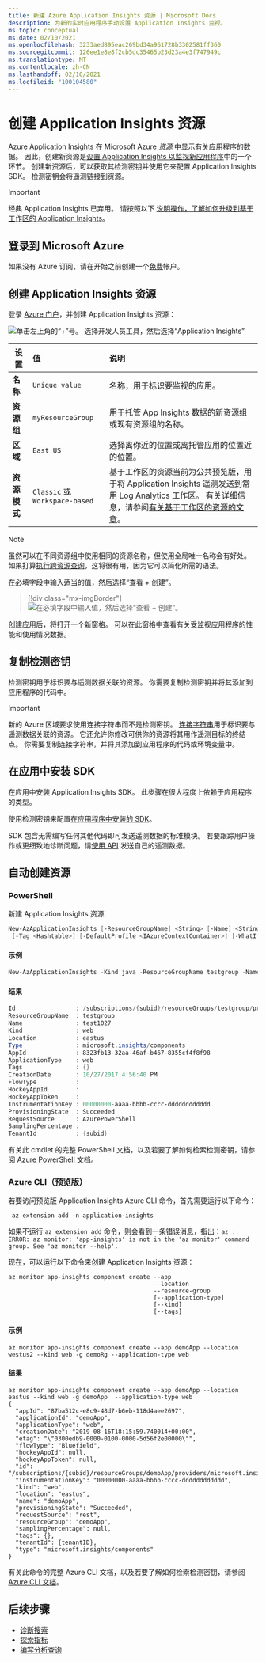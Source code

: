 ```yaml
---
title: 新建 Azure Application Insights 资源 | Microsoft Docs
description: 为新的实时应用程序手动设置 Application Insights 监视。
ms.topic: conceptual
ms.date: 02/10/2021
ms.openlocfilehash: 3233aed895eac269bd34a961728b3302581ff360
ms.sourcegitcommit: 126ee1e8e8f2cb5dc35465b23d23a4e3f747949c
ms.translationtype: MT
ms.contentlocale: zh-CN
ms.lasthandoff: 02/10/2021
ms.locfileid: "100104580"
---
```

# <a name="create-an-application-insights-resource"></a>创建 Application Insights 资源

Azure Application Insights 在 Microsoft Azure *资源* 中显示有关应用程序的数据。 因此，创建新资源是[设置 Application Insights 以监视新应用程序][start]中的一个环节。 创建新资源后，可以获取其检测密钥并使用它来配置 Application Insights SDK。 检测密钥会将遥测链接到资源。

> [!IMPORTANT]
> 经典 Application Insights 已弃用。 请按照以下 [说明操作，了解如何升级到基于工作区的 Application Insights](convert-classic-resource.md)。

## <a name="sign-in-to-microsoft-azure"></a>登录到 Microsoft Azure

如果没有 Azure 订阅，请在开始之前创建一个[免费](https://azure.microsoft.com/free/)帐户。

## <a name="create-an-application-insights-resource"></a>创建 Application Insights 资源

登录 [Azure 门户](https://portal.azure.com)，并创建 Application Insights 资源：

![单击左上角的“+”号。 选择开发人员工具，然后选择“Application Insights”](./media/create-new-resource/new-app-insights.png)

   | 设置        |  值           | 说明  |
   | ------------- |:-------------|:-----|
   | **名称**      | `Unique value` | 名称，用于标识要监视的应用。 |
   | **资源组**     | `myResourceGroup`      | 用于托管 App Insights 数据的新资源组或现有资源组的名称。 |
   | **区域** | `East US` | 选择离你近的位置或离托管应用的位置近的位置。 |
   | **资源模式** | `Classic` 或 `Workspace-based` | 基于工作区的资源当前为公共预览版，用于将 Application Insights 遥测发送到常用 Log Analytics 工作区。 有关详细信息，请参阅[有关基于工作区的资源的文章](create-workspace-resource.md)。

> [!NOTE]
> 虽然可以在不同资源组中使用相同的资源名称，但使用全局唯一名称会有好处。 如果打算[执行跨资源查询](../log-query/cross-workspace-query.md#identifying-an-application)，这将很有用，因为它可以简化所需的语法。

在必填字段中输入适当的值，然后选择“查看 + 创建”。

> [!div class="mx-imgBorder"]
> ![在必填字段中输入值，然后选择“查看 + 创建”。](./media/create-new-resource/review-create.png)

创建应用后，将打开一个新窗格。 可以在此窗格中查看有关受监视应用程序的性能和使用情况数据。 

## <a name="copy-the-instrumentation-key"></a>复制检测密钥

检测密钥用于标识要与遥测数据关联的资源。 你需要复制检测密钥并将其添加到应用程序的代码中。

> [!IMPORTANT]
> 新的 Azure 区域要求使用连接字符串而不是检测密钥。 [连接字符串](./sdk-connection-string.md?tabs=net)用于标识要与遥测数据关联的资源。 它还允许你修改可供你的资源将其用作遥测目标的终结点。 你需要复制连接字符串，并将其添加到应用程序的代码或环境变量中。

## <a name="install-the-sdk-in-your-app"></a>在应用中安装 SDK

在应用中安装 Application Insights SDK。 此步骤在很大程度上依赖于应用程序的类型。

使用检测密钥来配置[在应用程序中安装的 SDK][start]。

SDK 包含无需编写任何其他代码即可发送遥测数据的标准模块。 若要跟踪用户操作或更细致地诊断问题，请[使用 API][api] 发送自己的遥测数据。

## <a name="creating-a-resource-automatically"></a>自动创建资源

### <a name="powershell"></a>PowerShell

新建 Application Insights 资源

```powershell
New-AzApplicationInsights [-ResourceGroupName] <String> [-Name] <String> [-Location] <String> [-Kind <String>]
 [-Tag <Hashtable>] [-DefaultProfile <IAzureContextContainer>] [-WhatIf] [-Confirm] [<CommonParameters>]
```

#### <a name="example"></a>示例

```powershell
New-AzApplicationInsights -Kind java -ResourceGroupName testgroup -Name test1027 -location eastus
```
#### <a name="results"></a>结果

```powershell
Id                 : /subscriptions/{subid}/resourceGroups/testgroup/providers/microsoft.insights/components/test1027
ResourceGroupName  : testgroup
Name               : test1027
Kind               : web
Location           : eastus
Type               : microsoft.insights/components
AppId              : 8323fb13-32aa-46af-b467-8355cf4f8f98
ApplicationType    : web
Tags               : {}
CreationDate       : 10/27/2017 4:56:40 PM
FlowType           :
HockeyAppId        :
HockeyAppToken     :
InstrumentationKey : 00000000-aaaa-bbbb-cccc-dddddddddddd
ProvisioningState  : Succeeded
RequestSource      : AzurePowerShell
SamplingPercentage :
TenantId           : {subid}
```

有关此 cmdlet 的完整 PowerShell 文档，以及若要了解如何检索检测密钥，请参阅 [Azure PowerShell 文档](/powershell/module/az.applicationinsights/new-azapplicationinsights)。

### <a name="azure-cli-preview"></a>Azure CLI（预览版）

若要访问预览版 Application Insights Azure CLI 命令，首先需要运行以下命令：

```azurecli
 az extension add -n application-insights
```

如果不运行 `az extension add` 命令，则会看到一条错误消息，指出：`az : ERROR: az monitor: 'app-insights' is not in the 'az monitor' command group. See 'az monitor --help'.`

现在，可以运行以下命令来创建 Application Insights 资源：

```azurecli
az monitor app-insights component create --app
                                         --location
                                         --resource-group
                                         [--application-type]
                                         [--kind]
                                         [--tags]
```

#### <a name="example"></a>示例

```azurecli
az monitor app-insights component create --app demoApp --location westus2 --kind web -g demoRg --application-type web
```

#### <a name="results"></a>结果

```azurecli
az monitor app-insights component create --app demoApp --location eastus --kind web -g demoApp  --application-type web
{
  "appId": "87ba512c-e8c9-48d7-b6eb-118d4aee2697",
  "applicationId": "demoApp",
  "applicationType": "web",
  "creationDate": "2019-08-16T18:15:59.740014+00:00",
  "etag": "\"0300edb9-0000-0100-0000-5d56f2e00000\"",
  "flowType": "Bluefield",
  "hockeyAppId": null,
  "hockeyAppToken": null,
  "id": "/subscriptions/{subid}/resourceGroups/demoApp/providers/microsoft.insights/components/demoApp",
  "instrumentationKey": "00000000-aaaa-bbbb-cccc-dddddddddddd",
  "kind": "web",
  "location": "eastus",
  "name": "demoApp",
  "provisioningState": "Succeeded",
  "requestSource": "rest",
  "resourceGroup": "demoApp",
  "samplingPercentage": null,
  "tags": {},
  "tenantId": {tenantID},
  "type": "microsoft.insights/components"
}
```

有关此命令的完整 Azure CLI 文档，以及若要了解如何检索检测密钥，请参阅 [Azure CLI 文档](/cli/azure/ext/application-insights/monitor/app-insights/component#ext-application-insights-az-monitor-app-insights-component-create)。

## <a name="next-steps"></a>后续步骤
* [诊断搜索](./diagnostic-search.md)
* [探索指标](../platform/metrics-charts.md)
* [编写分析查询](../log-query/log-query-overview.md)

<!--Link references-->

[api]: ./api-custom-events-metrics.md
[diagnostic]: ./diagnostic-search.md
[metrics]: ../platform/metrics-charts.md
[start]: ./app-insights-overview.md

